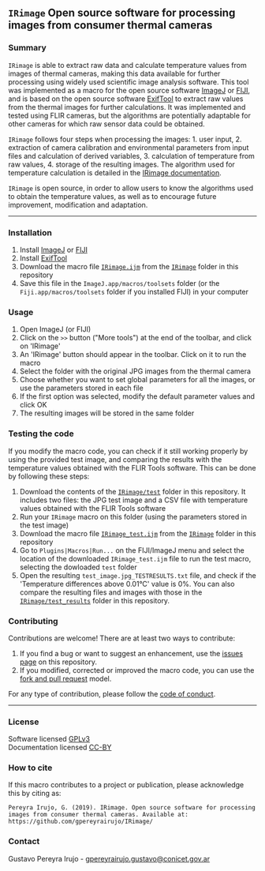 ## ``IRimage`` Open source software for processing images from consumer thermal cameras

### Summary

``IRimage`` is able to extract raw data and calculate temperature values from images of thermal cameras, making this data available for further processing using widely used scientific image analysis software. This tool was implemented as a macro for the open source software [ImageJ] or [FIJI], and is based on the open source software [ExifTool] to extract raw values from the thermal images for further calculations. It was implemented and tested using FLIR cameras, but the algorithms are potentially adaptable for other cameras for which raw sensor data could be obtained.

``IRimage`` follows four steps when processing the images: 1. user input, 2. extraction of camera calibration and environmental parameters from input files and calculation of derived variables, 3. calculation of temperature from raw values, 4. storage of the resulting images. The algorithm used for temperature calculation is detailed in the [IRimage documentation](https://github.com/gpereyrairujo/IRimage/blob/master/documentation/IRimage_full_documentation.md).

``IRimage`` is open source, in order to allow users to know the algorithms used to obtain the temperature values, as well as to encourage future improvement, modification and adaptation.

---

### Installation

1. Install [ImageJ](https://imagej.nih.gov/ij/download.html) or [FIJI](https://imagej.net/Fiji/Downloads)
2. Install [ExifTool](http://owl.phy.queensu.ca/~phil/exiftool/install.html)
3. Download the macro file [``IRimage.ijm``](https://github.com/gpereyrairujo/IRimage/blob/master/IRimage/IRimage.ijm) from the [``IRimage``](https://github.com/gpereyrairujo/IRimage/tree/master/IRimage) folder in this repository
4. Save this file in the ``ImageJ.app/macros/toolsets`` folder (or the ``Fiji.app/macros/toolsets`` folder if you installed FIJI) in your computer

### Usage

1. Open ImageJ (or FIJI)
2. Click on the ``>>`` button ("More tools") at the end of the toolbar, and click on 'IRimage'
3. An 'IRimage' button should appear in the toolbar. Click on it to run the macro
4. Select the folder with the original JPG images from the thermal camera
5. Choose whether you want to set global parameters for all the images, or use the parameters stored in each file
6. If the first option was selected, modify the default parameter values and click OK
7. The resulting images will be stored in the same folder

### Testing the code
If you modify the macro code, you can check if it still working properly by using the provided test image, and comparing the results with the temperature values obtained with the FLIR Tools software. This can be done by following these steps:

1. Download the contents of the  [``IRimage/test``](https://github.com/gpereyrairujo/IRimage/tree/master/IRimage/test) folder in this repository. It includes two files: the JPG test image and a CSV file with temperature values obtained with the FLIR Tools software
2. Run your ``IRimage`` macro on this folder (using the parameters stored in the test image)
3. Download the macro file [``IRimage_test.ijm``](https://github.com/gpereyrairujo/IRimage/blob/master/IRimage/IRimage_test.ijm) from the [``IRimage``](https://github.com/gpereyrairujo/IRimage/tree/master/IRimage) folder in this repository
4. Go to ``Plugins|Macros|Run...`` on the FIJI/ImageJ menu and select the location of the downloaded ``IRimage_test.ijm`` file to run the test macro, selecting the dowloaded ``test`` folder
6. Open the resulting ``test_image.jpg_TESTRESULTS.txt`` file, and check if the 'Temperature differences above 0.01°C' value is 0%. You can also compare the resulting files and images with those in the [``IRimage/test_results``](https://github.com/gpereyrairujo/IRimage/tree/master/IRimage/test_results) folder in this repository.

### Contributing
Contributions are welcome! There are at least two ways to contribute:

1. If you find a bug or want to suggest an enhancement, use the [issues page](https://github.com/gpereyrairujo/IRimage/issues) on this repository.
2. If you modified, corrected or improved the macro code, you can use the [fork and pull request](https://help.github.com/articles/creating-a-pull-request-from-a-fork/) model.

For any type of contribution, please follow the [code of conduct](CODE_OF_CONDUCT.md).

---

### License

Software licensed [GPLv3](https://github.com/gpereyrairujo/IRimage/blob/master/LICENSE)  
Documentation licensed [CC-BY](https://creativecommons.org/licenses/by/2.0/)

### How to cite

If this macro contributes to a project or publication, please acknowledge this by citing as:

```
Pereyra Irujo, G. (2019). IRimage. Open source software for processing images from consumer thermal cameras. Available at: https://github.com/gpereyrairujo/IRimage/
```

### Contact

Gustavo Pereyra Irujo - gpereyrairujo.gustavo@conicet.gov.ar

[ImageJ]: https://imagej.nih.gov/ij/index.html
[FIJI]: https://imagej.net/Fiji
[ExifTool]: http://owl.phy.queensu.ca/~phil/exiftool/
[ExifTool Forum]: http://u88.n24.queensu.ca/exiftool/forum/index.php/topic,4898.0.html
